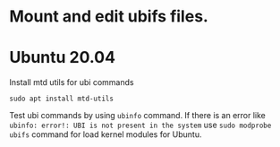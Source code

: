 # Mount and edit ubifs files.

# Ubuntu 20.04

Install mtd utils for ubi commands

`sudo apt install mtd-utils`

Test ubi commands by using `ubinfo` command. 
If there is an error like `ubinfo: error!: UBI is not present in the system` use `sudo modprobe ubifs` command for load kernel modules for Ubuntu.
